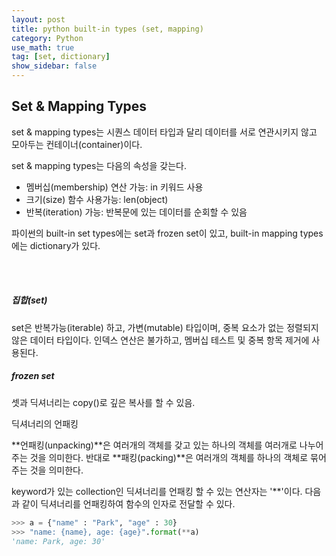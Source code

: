 ```yaml
---
layout: post
title: python built-in types (set, mapping)
category: Python
use_math: true
tag: [set, dictionary]
show_sidebar: false
---
```




## Set & Mapping Types

set & mapping types는 시퀀스 데이터 타입과 달리 데이터를 서로 연관시키지 않고 모아두는 컨테이너(container)이다.

set & mapping types는 다음의 속성을 갖는다.

- 멤버십(membership) 연산 가능: in 키워드 사용
- 크기(size) 함수 사용가능: len(object)
- 반복(iteration) 가능: 반복문에 있는 데이터를 순회할 수 있음

파이썬의 built-in set types에는 set과 frozen set이 있고, built-in mapping types에는 dictionary가 있다.

<br/>

<br/>

##### 집합(set)

set은 반복가능(iterable) 하고, 가변(mutable) 타입이며, 중복 요소가 없는 정렬되지 않은 데이터 타입이다. 인덱스 연산은 불가하고, 멤버십 테스트 및 중복 항목 제거에 사용된다.







##### frozen set





셋과 딕셔너리는 copy()로 깊은 복사를 할 수 있음.



딕셔너리의 언패킹

**언패킹(unpacking)**은 여러개의 객체를 갖고 있는 하나의 객체를 여러개로 나누어 주는 것을 의미한다. 반대로 **패킹(packing)**은 여러개의 객체를 하나의 객체로 묶어주는 것을 의미한다.

keyword가 있는 collection인 딕셔너리를 언패킹 할 수 있는 연산자는 '**'이다. 다음과 같이 딕셔너리를 언패킹하여 함수의 인자로 전달할 수 있다.

```python
>>> a = {"name" : "Park", "age" : 30}
>>> "name: {name}, age: {age}".format(**a)
'name: Park, age: 30'
```

